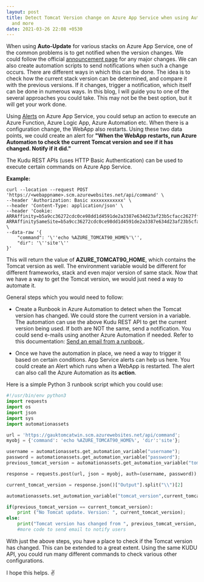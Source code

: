 ```yaml
---
layout: post
title: Detect Tomcat Version change on Azure App Service when using Auto-Update...
  and more
date: 2021-03-26 22:08 +0530
---
```


When using __Auto-Update__ for various stacks on Azure App Service, one of the common problems is to get notified when the version changes. We could follow the official [announcement page](https://github.com/Azure/app-service-announcements/issues) for any major changes. We can also create automation scripts to send notifications when such a change occurs. There are different ways in which this can be done. The idea is to check how the current stack version can be determined, and compare it with the previous versions. If it changes, trigger a notification, which itself can be done in numerous ways. In this blog, I will guide you to one of the several approaches you could take. This may not be the best option, but it will get your work done.

Using [Alerts](https://docs.microsoft.com/en-us/azure/app-service/web-sites-monitor#alerts-and-autoscale) on Azure App Service, you could setup an action to execute an Azure Function, Azure Logic App, Azure Automation etc. When there is a configuration change, the WebApp also restarts. Using these two data points, we could create an alert for __"When the WebApp restarts, run Azure Automation to check the current Tomcat version and see if it has changed. Notify if it did."__

The Kudu REST APIs (uses HTTP Basic Authentication) can be used to execute certain commands on Azure App Service.

__Example:__

```curl
curl --location --request POST 'https://<webappname>.scm.azurewebsites.net/api/command' \
--header 'Authorization: Basic xxxxxxxxxxxx' \
--header 'Content-Type: application/json' \
--header 'Cookie: ARRAffinity=b5a9cc36272cdc0ce98dd1d4591de2a3387e634d23af23b5cfacc2627fff9108; ARRAffinitySameSite=b5a9cc36272cdc0ce98dd1d4591de2a3387e634d23af23b5cfacc2627fff9108' \
--data-raw '{
    "command": '\''echo %AZURE_TOMCAT90_HOME%'\'',
    "dir": '\''site'\''
}'
```

This will return the value of __AZURE_TOMCAT90_HOME__, which contains the Tomcat version as well. The environment variable would be different for different frameworks, stack and even major version of same stack. Now that we have a way to get the Tomcat version, we would just need a way to automate it.

General steps which you would need to follow:  

- Create a Runbook in Azure Automation to detect when the Tomcat version has changed. We could store the current version in a variable. The automation can use the above Kudu REST API to get the current version being used. If both are NOT the same, send a notification.
You could send e-mails using another Azure Automation if needed.
Refer to this documentation: [Send an email from a runbook
](https://docs.microsoft.com/en-us/azure/automation/automation-send-email
).

- Once we have the automation in place, we need a way to trigger it based on certain conditions. App Service alerts can help us here. You could create an Alert which runs when a WebApp is restarted. The alert can also call the Azure Automation as its __action__.

Here is a simple Python 3 runbook script which you could use:

```python
#!/usr/bin/env python3
import requests
import os
import json
import sys
import automationassets

url = 'https://gauktomcatwin.scm.azurewebsites.net/api/command';
myobj = {'command': 'echo %AZURE_TOMCAT90_HOME%', 'dir':'site'};

username = automationassets.get_automation_variable("username");
password = automationassets.get_automation_variable("password");
previous_tomcat_version = automationassets.get_automation_variable("tomcat_version");

response = requests.post(url, json = myobj, auth=(username, password));

current_tomcat_version = response.json()["Output"].split("\\")[2]

automationassets.set_automation_variable("tomcat_version",current_tomcat_version);

if(previous_tomcat_version == current_tomcat_version):
    print ("No Tomcat update. Version: ", current_tomcat_version);
else:
    print("Tomcat version has changed from ", previous_tomcat_version, " to ", current_tomcat_version);
    #more code to send email to notify users
```

With just the above steps, you have a place to check if the Tomcat version has changed. This can be extended to a great extent. Using the same KUDU API, you could run many different commands to check various other configurations.

I hope this helps. :v:
